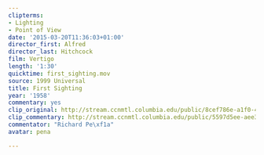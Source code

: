 ```yaml
---
clipterms:
- Lighting
- Point of View
date: '2015-03-20T11:36:03+01:00'
director_first: Alfred
director_last: Hitchcock
film: Vertigo
length: '1:30'
quicktime: first_sighting.mov
source: 1999 Universal
title: First Sighting
year: '1958'
commentary: yes
clip_original: http://stream.ccnmtl.columbia.edu/public/8cef786e-a1f0-43e9-9538-2ffb884986fb_480-021_vertigo_FLG_et.mp4
clip_commentary: http://stream.ccnmtl.columbia.edu/public/5597d5ee-aee3-442d-97bd-af0c0facfd8b_480-021_vertigo_commentary_FLG_et.mp4
commentator: "Richard Pe\xf1a"
avatar: pena

---
```

